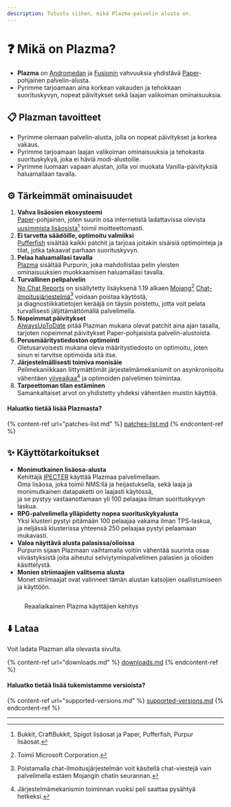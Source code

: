```yaml
---
description: Tutustu siihen, mikä Plazma-palvelin alusta on.
---
```


# ❓ Mikä on Plazma?

- **Plazma** on [Andromedan](https://github.com/EarendelArchived/Andromeda) ja [Fusionin](https://github.com/RuinedTechnologyUnify/Fusion) vahvuuksia yhdistävä [Paper](https://github.com/PaperMC/Paper)-pohjainen palvelin-alusta.
- Pyrimme tarjoamaan aina korkean vakauden ja tehokkaan suorituskyvyn, nopeat päivitykset sekä laajan valikoiman ominaisuuksia.

## 📋 Plazman tavoitteet <a href="#id-1" id="id-1"></a>

- Pyrimme olemaan palvelin-alusta, jolla on nopeat päivitykset ja korkea vakaus.
- Pyrimme tarjoamaan laajan valikoiman ominaisuuksia ja tehokasta suorituskykyä, joka ei häviä modi-alustoille.
- Pyrimme luomaan vapaan alustan, jolla voi muokata Vanilla-päivityksiä haluamallaan tavalla.

## ⚙️ Tärkeimmät ominaisuudet <a href="#id-2" id="id-2"></a>

1. **Vahva lisäosien ekosysteemi**\
   [Paper](https://github.com/PaperMC/Paper)-pohjainen, joten suurin osa internetistä ladattavissa olevista [uusimmista lisäosista](#user-content-fn-1)[^1] toimii moitteettomasti.
2. **Ei tarvetta säädöille, optimoitu valmiiksi**\
   [Pufferfish](https://github.com/pufferfish-gg/Pufferfish) sisältää kaikki patchit ja tarjoaa joitakin sisäisiä optimointeja ja tilat, jotka takaavat parhaan suorituskyvyn.
3. **Pelaa haluamallasi tavalla**\
   [Plazma](https://github.com/PurpurMC/Purpur) sisältää Purpurin, joka mahdollistaa pelin yleisten ominaisuuksien muokkaamisen haluamallasi tavalla.
4. **Turvallinen pelipalvelin**\
   [No Chat Reports](https://github.com/Aizistral-Studios/No-Chat-Reports) on sisällytetty lisäyksenä 1.19 alkaen
   [Mojang](#user-content-fn-2)[^2] [Chat-ilmoitusjärjestelmä](#user-content-fn-3)[^3] voidaan poistaa käytöstä,\
   ja diagnostiikkatietojen kerääjä on täysin poistettu, jotta voit pelata turvallisesti jäljittämättömällä palvelimella.
5. **Nopeimmat päivitykset**\
   [AlwaysUpToDate](https://github.com/PlazmaMC/AlwaysUpToDate) pitää Plazman mukana olevat patchit aina ajan tasalla, tarjoten nopeimmat päivitykset Paper-pohjaisista palvelin-alustoista.
6. **Perusmääritystiedoston optimointi**\
   Oletusarvoisesti mukana oleva määritystiedosto on optimoitu, joten sinun ei tarvitse optimoida sitä itse.
7. **Järjestelmällisesti toimiva monisäie**\
   Pelimekaniikkaan liittymättömät järjestelmämekanismit on asynkronisoitu vähentäen [viiveaikaa](#user-content-fn-4)[^4] ja optimoiden palvelimen toimintaa.
8. **Tarpeettoman tilan estäminen**\
   Samankaltaiset arvot on yhdistetty yhdeksi vähentäen muistin käyttöä.

#### Haluatko tietää lisää Plazmasta? <a href="#etc-1" id="etc-1"></a>

{% content-ref url="patches-list.md" %}
[patches-list.md](patches-list.md)
{% endcontent-ref %}

## ✨ Käyttötarkoitukset <a href="#id-3" id="id-3"></a>

- **Monimutkainen lisäosa-alusta**\
  Kehittäjä [IPECTER](https://github.com/IPECTER) käyttää Plazmaa palvelimellaan.\
  Oma lisäosa, joka toimii NMS:llä ja heijastuksella, sekä laaja ja monimutkainen datapaketti on laajasti käytössä,\
  ja se pystyy vastaanottamaan yli 100 pelaajaa ilman suorituskyvyn laskua.
- **RPG-palvelimella ylläpidetty nopea suorituskykyalusta**\
  Yksi klusteri pystyi pitämään 100 pelaajaa vakaina ilman TPS-laskua,\
  ja neljässä klusterissa yhteensä 250 pelaajaa pystyi pelaamaan mukavasti.
- **Valoa näyttävä alusta palasissa/olioissa**\
  Purpurin sijaan Plazmaan vaihtamalla voitiin vähentää suurinta osaa viivästyksistä
  joita aiheutui selviytymispalvelimen palasien ja olioiden käsittelystä.
- **Monien striimaajien valitsema alusta**\
  Monet striimaajat ovat valinneet tämän alustan katsojien osallistumiseen ja käyttöön.

<figure>
   <img src="https://badge.plazmamc.org/internal/bstats" alt="">
   
   <figcaption><p>Reaaliaikainen Plazma käyttäjien kehitys</p></figcaption>
</figure>

## ⬇️ Lataa

Voit ladata Plazman alla olevasta sivulta.

{% content-ref url="downloads.md" %}
[downloads.md](downloads.md)
{% endcontent-ref %}

#### Haluatko tietää lisää tukemistamme versioista?

{% content-ref url="supported-versions.md" %}
[supported-versions.md](supported-versions.md)
{% endcontent-ref %}

***

[^1]: Bukkit, CraftBukkit, Spigot lisäosat ja Paper, Pufferfish, Purpur lisäosat.

[^2]: Toimii Microsoft Corporation.

[^3]: Poistamalla chat-ilmoitusjärjestelmän voit käsitellä chat-viestejä vain palvelimella estäen Mojangin chatin seurannan.

[^4]: Järjestelmämekanismin toiminnan vuoksi peli saattaa pysähtyä hetkeksi.
